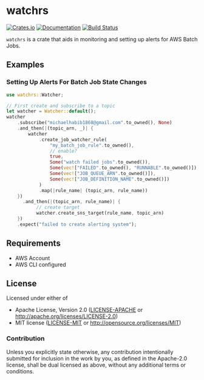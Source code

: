 # watchrs

[![Crates.io](https://img.shields.io/crates/v/watchrs.svg)](https://crates.io/crates/watchrs)
[![Documentation](https://docs.rs/watchrs/badge.svg)](https://docs.rs/watchrs/)
[![Build Status](https://travis-ci.org/itsHabib/watchrs.svg?branch=master)](https://travis-ci.org/itsHabib/watchrs)

`watchrs` is a crate that aids in monitoring and setting up alerts for AWS Batch Jobs.

## Examples

### Setting Up Alerts For Batch Job State Changes

```rust
use watchrs::Watcher;

// First create and subscribe to a topic
let watcher = Watcher::default();
watcher
    .subscribe("michaelhabib1868@gmail.com".to_owned(), None)
    .and_then(|(topic_arn, _)| {
        watcher
            .create_job_watcher_rule(
                "my_batch_job_rule".to_owned(),
                // enable?
                true,
                Some("watch failed jobs".to_owned()),
                Some(vec!["FAILED".to_owned(), "RUNNABLE".to_owned()]),
                Some(vec!["JOB_QUEUE_ARN".to_owned()]),
                Some(vec!["JOB_DEFINITION_NAME".to_owned()])
            )
            .map(|rule_name| (topic_arn, rule_name))
    })
      .and_then(|(topic_arn, rule_name)| {
           // create target
           watcher.create_sns_target(rule_name, topic_arn)
    })
    .expect("failed to create alerting system");
```

## Requirements

- AWS Account
- AWS CLI configured

## License

Licensed under either of

- Apache License, Version 2.0 ([LICENSE-APACHE](LICENSE-APACHE) or http://apache.org/licenses/LICENSE-2.0)
- MIT license ([LICENSE-MIT](LICENSE-MIT) or http://opensource.org/licenses/MIT)

### Contribution

Unless you explicitly state otherwise, any contribution intentionally submitted
for inclusion in the work by you, as defined in the Apache-2.0 license, shall be
dual licensed as above, without any additional terms or conditions.
